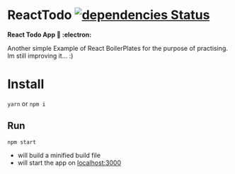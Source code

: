 # ReactTodo [![dependencies Status](https://david-dm.org/AliSawari/ReactTodo/status.svg)](https://david-dm.org/AliSawari/ReactTodo)
**React Todo App :notebook: :electron:**

Another simple Example of React BoilerPlates for the purpose of practising.
Im still improving it... :)

# Install
`yarn` or `npm i`

## Run
`npm start`

- will build a minified build file
- will start the app on [localhost:3000](http://localhost:3000)

